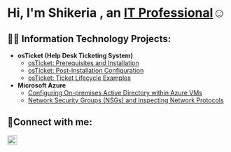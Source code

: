  <h1>Hi, I'm Shikeria , an <a href="https://linkedin.com/in/shikeriabrown0930">IT Professional</a>☺</h1>

<h2>👨‍💻 Information Technology Projects:</h2>

- <b>osTicket (Help Desk Ticketing System)</b>
  - [osTicket: Prerequisites and Installation](https://github.com/shikeriab/osticket-prereqs)
  - [osTicket: Post-Installation Configuration](https://github.com/shikeriab/post-install-config)
  - [osTicket: Ticket Lifecycle Examples](https://github.com/shikeriab/ticket-lifecycle)
- <b>Microsoft Azure</b>
  - [Configuring On-premises Active Directory within Azure VMs](https://github.com/shikeriab/configure-ad)
  - [Network Security Groups (NSGs) and Inspecting Network Protocols](https://github.com/shikeriab/azure-network-protocols)

<h2>🤳Connect with me:</h2>

[<img align="left" alt="shikeriabrown0930 | LinkedIn" width="22px" src="https://cdn.jsdelivr.net/npm/simple-icons@v3/icons/linkedin.svg" />][linkedin]

[linkedin]: https://linkedin.com/in/shikeriabrown0930
